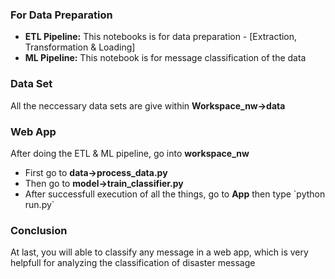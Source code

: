 <h3>For Data Preparation</h3>
<ul>
  <li><b>ETL Pipeline:</b> This notebooks is for data preparation - [Extraction, Transformation & Loading]</li>
  <li><b>ML Pipeline:</b> This notebook is for message classification of the data </li>
</ul>
<h3>Data Set</h3>
<p>All the neccessary data sets are give within <b>Workspace_nw->data</b></p>
<h3>Web App</h3>
<p> After doing the ETL & ML pipeline, go into <b>workspace_nw</b></p>
<ul>
  <li>First go to <b>data->process_data.py</b></li>
  <li>Then go to <b>model->train_classifier.py</b></li>
  <li>After successfull execution of all the things, go to <b>App</b> then type `python run.py`</li>
</ul>
<h3>Conclusion</h3>
At last, you will able to classify any message in a web app, which is very helpfull for analyzing the classification of disaster message
